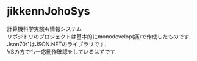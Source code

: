 # jikkennJohoSys
計算機科学実験4/情報システム  
リポジトリのプロジェクトは基本的にmonodevelop(痛)で作成したものです.  
Json70r1はJSON.NETのライブラリです.   
VSの方でも一応動作確認をしているはずです.  
